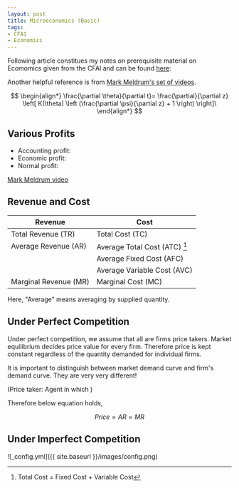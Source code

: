 ```yaml
---
layout: post
title: Microeconomics (Basic)
tags: 
- CFA1
- Economics
---
```


<script src="https://cdn.mathjax.org/mathjax/latest/MathJax.js?config=TeX-AMS-MML_HTMLorMML" type="text/javascript"></script>
Following article constitues my notes on prerequisite material on Ecomomics given from the CFAI and can be found [here](https://www.cfainstitute.org/-/media/documents/support/programs/cfa/prerequisite-economics-material-demand-and-supply-analysis-intro.ashx):

Another helpful reference is from [Mark Meldrum's set of videos](https://www.youtube.com/watch?v=pitQYVFgibs&list=PLM9WI-4yn8BIkIVB9yfFcTVKT3uO_d3hZ&index=4).


$$
\begin{align*}
\frac{\partial \theta}{\partial t}= \frac{\partial}{\partial z}
\left[ K(\theta) \left (\frac{\partial \psi}{\partial z} + 1 \right) \right]\
\end{align*}
$$

## Various Profits

- Accounting profit:
- Economic profit:
- Normal profit:

[Mark Meldrum video](https://www.youtube.com/watch?v=S4cKRMSyqk0&list=PLM9WI-4yn8BIkIVB9yfFcTVKT3uO_d3hZ&index=34)


## Revenue and Cost

| Revenue | Cost |
----|---- 
| Total Revenue (TR)  | Total Cost (TC) |
| Average Revenue (AR)  | Average Total Cost (ATC) [^1]|
|   | Average Fixed Cost (AFC) |
|   | Average Variable Cost (AVC) |
| Marginal Revenue (MR) | Marginal Cost (MC) |

[^1]: Total Cost = Fixed Cost + Variable Cost


Here, "Average" means averaging by supplied quantity. 



## Under Perfect Competition
Under perfect competition, we assume that all are firms price takers.
Market equilibrium decides price value for every firm. Therefore price is kept constant regardless of the quantity demanded for individual firms.

It is important to distinguish between market demand curve and firm's demand curve. They are very very different!

(Price taker: Agent in which )

Therefore below equation holds,

$$
\begin{equation}
Price = AR = MR
\end{equation}
$$




## Under Imperfect Competition




![_config.yml]({{ site.baseurl }}/images/config.png)

